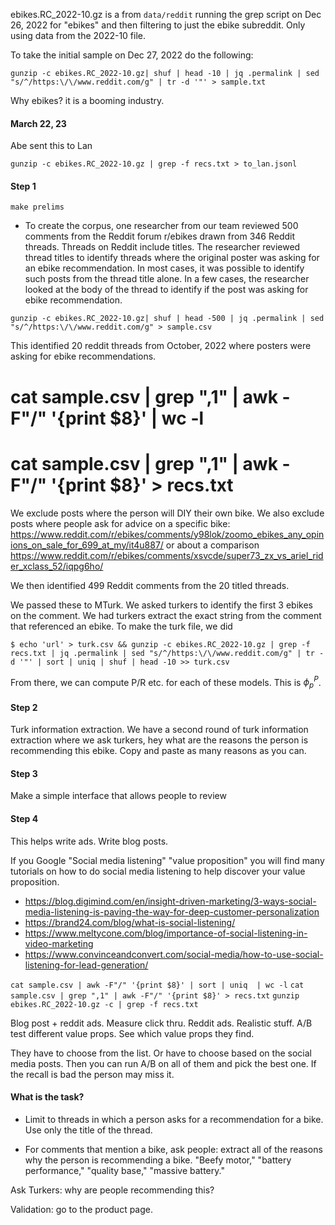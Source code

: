 ebikes.RC_2022-10.gz is a from `data/reddit` running the grep script on Dec 26, 2022 for "ebikes" and then filtering to just the ebike subreddit. Only using data from the 2022-10 file.

To take the initial sample on Dec 27, 2022 do the following:

`gunzip -c ebikes.RC_2022-10.gz| shuf | head -10 | jq .permalink | sed "s/^/https:\/\/www.reddit.com/g" | tr -d '"' > sample.txt`

Why ebikes? it is a booming industry.

#### March 22, 23

Abe sent this to Lan

`gunzip -c ebikes.RC_2022-10.gz | grep -f recs.txt > to_lan.jsonl`

#### Step 1

`make prelims`

- To create the corpus, one researcher from our team reviewed 500 comments from the Reddit forum r/ebikes drawn from 346 Reddit threads. Threads on Reddit include titles. The researcher reviewed thread titles to identify threads where the original poster was asking for an ebike recommendation. In most cases, it was possible to identify such posts from the thread title alone. In a few cases, the researcher looked at the body of the thread to identify if the post was asking for ebike recommendation. 

`gunzip -c ebikes.RC_2022-10.gz| shuf | head -500 | jq .permalink | sed "s/^/https:\/\/www.reddit.com/g" > sample.csv`

This identified 20 reddit threads from October, 2022 where posters were asking for ebike recommendations. 

# cat sample.csv | grep ",1" | awk -F"/" '{print $8}' | wc -l
# cat sample.csv | grep ",1" | awk -F"/" '{print $8}' > recs.txt

We exclude posts where the person will DIY their own bike. We also exclude posts where people ask for advice on a specific bike: https://www.reddit.com/r/ebikes/comments/y98lok/zoomo_ebikes_any_opinions_on_sale_for_699_at_my/it4u887/ or about a comparison https://www.reddit.com/r/ebikes/comments/xsvcde/super73_zx_vs_ariel_rider_xclass_52/iqpg6ho/

We then identified 499 Reddit comments from the 20 titled threads.

We passed these to MTurk. We asked turkers to identify the first 3 ebikes on the comment. We had turkers extract the exact string from the comment that referenced an ebike. To make the turk file, we did 

`$ echo 'url' > turk.csv && gunzip -c ebikes.RC_2022-10.gz | grep -f recs.txt | jq .permalink | sed "s/^/https:\/\/www.reddit.com/g" | tr -d '"' | sort | uniq | shuf | head -10 >> turk.csv`

From there, we can compute P/R etc. for each of these models. This is $\phi^P_p$.

#### Step 2

Turk information extraction. We have a second round of turk information extraction where we ask turkers, hey what are the reasons the person is recommending this ebike. Copy and paste as many reasons as you can.

#### Step 3 

Make a simple interface that allows people to review 


#### Step 4 

This helps write ads. Write blog posts. 

If you Google "Social media listening" "value proposition" you will find many tutorials on how to do social media listening to help discover your value proposition.
- https://blog.digimind.com/en/insight-driven-marketing/3-ways-social-media-listening-is-paving-the-way-for-deep-customer-personalization
- https://brand24.com/blog/what-is-social-listening/
- https://www.meltycone.com/blog/importance-of-social-listening-in-video-marketing
- https://www.convinceandconvert.com/social-media/how-to-use-social-listening-for-lead-generation/




`cat sample.csv | awk -F"/" '{print $8}' | sort | uniq  | wc -l`
`cat sample.csv | grep ",1" | awk -F"/" '{print $8}' > recs.txt`
`gunzip ebikes.RC_2022-10.gz -c | grep -f recs.txt`

Blog post + reddit ads. Measure click thru.
Reddit ads. Realistic stuff. A/B test different value props. See which value props they find.

They have to choose from the list. Or have to choose based on the social media posts. Then you can run A/B on all of them and pick the best one. If the recall is bad the person may miss it.

#### What is the task?

- Limit to threads in which a person asks for a recommendation for a bike. Use only the title of the thread.

- For comments that mention a bike, ask people: extract all of the reasons why the person is recommending a bike. "Beefy motor," "battery performance," "quality base," "massive battery."

Ask Turkers: why are people recommending this? 

Validation: go to the product page.
